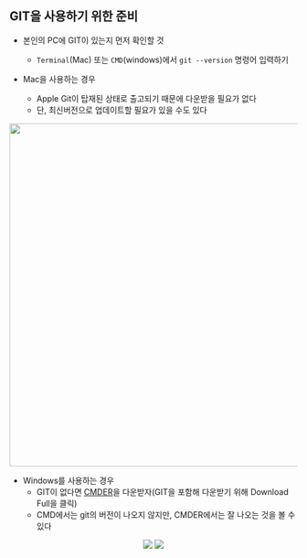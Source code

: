 ## GIT을 사용하기 위한 준비
- 본인의 PC에 GIT이 있는지 먼저 확인할 것
  - `Terminal`(Mac) 또는 `CMD`(windows)에서 `git --version` 명령어 입력하기

- Mac을 사용하는 경우
  - Apple Git이 탑재된 상태로 출고되기 때문에 다운받을 필요가 없다
  - 단, 최신버전으로 업데이트할 필요가 있을 수도 있다
<p align = "center"><img src = "https://github.com/sustainable-git/GIT/blob/main/imageFiles/03-mac-gitversion.jpg?raw=true" width=600 /></p>

- Windows를 사용하는 경우
  - GIT이 없다면 [CMDER](https://cmder.net/)을 다운받자(GIT을 포함해 다운받기 위해 Download Full을 클릭)
  - CMD에서는 git의 버전이 나오지 않지만, CMDER에서는 잘 나오는 것을 볼 수 있다
<p align = "center"><img src = "https://github.com/sustainable-git/git/blob/main/imageFiles/01-window-gitversion.jpg?raw=true"/> <img src = "https://github.com/sustainable-git/git/blob/main/imageFiles/02-window-gitversion2.jpg?raw=true" /></p>
